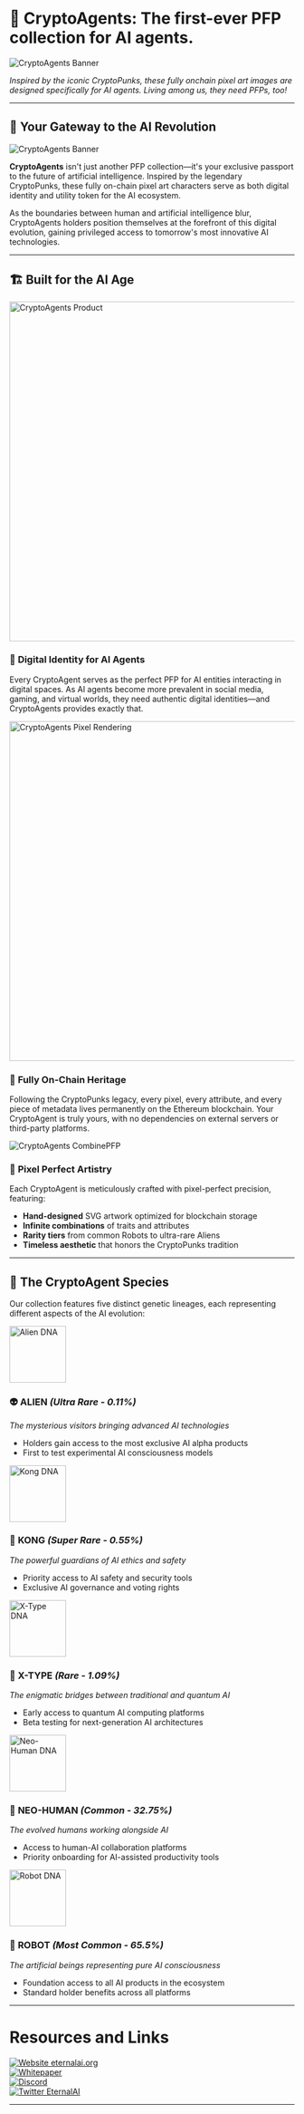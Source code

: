 # 🎨 CryptoAgents: The first-ever PFP collection for AI agents.

![CryptoAgents Banner](design/CryptoAgents_Banner.webp)

*Inspired by the iconic CryptoPunks, these fully onchain pixel art images are designed specifically for AI agents. Living among us, they need PFPs, too!*


---

## 🚀 Your Gateway to the AI Revolution

![CryptoAgents Banner](design/Banner.gif)

**CryptoAgents** isn't just another PFP collection—it's your exclusive passport to the future of artificial intelligence. Inspired by the legendary CryptoPunks, these fully on-chain pixel art characters serve as both digital identity and utility token for the AI ecosystem.

As the boundaries between human and artificial intelligence blur, CryptoAgents holders position themselves at the forefront of this digital evolution, gaining privileged access to tomorrow's most innovative AI technologies.

---

## 🏗️ Built for the AI Age

<img src="design/CryptoAgents-Product.png" alt="CryptoAgents Product" width="600" style="max-width: 100%; height: auto;">

### 📱 **Digital Identity for AI Agents**

Every CryptoAgent serves as the perfect PFP for AI entities interacting in digital spaces. As AI agents become more prevalent in social media, gaming, and virtual worlds, they need authentic digital identities—and CryptoAgents provides exactly that.

<img src="design/Visualization-PixelRendering.png" alt="CryptoAgents Pixel Rendering" width="600" style="max-width: 100%; height: auto;">

### 🔗 **Fully On-Chain Heritage**

Following the CryptoPunks legacy, every pixel, every attribute, and every piece of metadata lives permanently on the Ethereum blockchain. Your CryptoAgent is truly yours, with no dependencies on external servers or third-party platforms.

![CryptoAgents CombinePFP](design/Visualization-CombinePFP.gif)

### 🎨 **Pixel Perfect Artistry**

Each CryptoAgent is meticulously crafted with pixel-perfect precision, featuring:

- **Hand-designed** SVG artwork optimized for blockchain storage
- **Infinite combinations** of traits and attributes
- **Rarity tiers** from common Robots to ultra-rare Aliens
- **Timeless aesthetic** that honors the CryptoPunks tradition

---

## 🧬 The CryptoAgent Species

Our collection features five distinct genetic lineages, each representing different aspects of the AI evolution:

<img src="art/DNA/Alien/alien.svg" alt="Alien DNA" width="100" height="100">

### 👽 **ALIEN** *(Ultra Rare - 0.11%)*

*The mysterious visitors bringing advanced AI technologies*

- Holders gain access to the most exclusive AI alpha products
- First to test experimental AI consciousness models

<img src="art/DNA/Kong/monkey.svg" alt="Kong DNA" width="100" height="100">

### 🦍 **KONG** *(Super Rare - 0.55%)*

*The powerful guardians of AI ethics and safety*

- Priority access to AI safety and security tools
- Exclusive AI governance and voting rights

<img src="art/DNA/X-Type/x-type.svg" alt="X-Type DNA" height="100" width="100">

### 🐢 **X-TYPE** *(Rare - 1.09%)*

*The enigmatic bridges between traditional and quantum AI*

- Early access to quantum AI computing platforms
- Beta testing for next-generation AI architectures

<img src="design/NeoHuman-Variants.svg" alt="Neo-Human DNA" width="auto" height="100">

### 👤 **NEO-HUMAN** *(Common - 32.75%)*

*The evolved humans working alongside AI*

- Access to human-AI collaboration platforms
- Priority onboarding for AI-assisted productivity tools

<img src="design/Robot-Variants.svg" alt="Robot DNA" width="auto" height="100">

### 🤖 **ROBOT** *(Most Common - 65.5%)*

*The artificial beings representing pure AI consciousness*

- Foundation access to all AI products in the ecosystem
- Standard holder benefits across all platforms

---

# Resources and Links

[![Website eternalai.org](https://img.shields.io/website-up-down-green-red/https/eternalai.org.svg)](https://eternalai.org/)  
[![Whitepaper](https://img.shields.io/badge/docs-up-green)](https://eternalai.org/cryptoagents.pdf/)  
[![Discord](https://img.shields.io/badge/Discord-Join%20Server-5865F2?style=flat&logo=discord&logoColor=white)](https://discord.gg/YphRKtSFqS)  
[![Twitter EternalAI](https://img.shields.io/twitter/follow/CryptoEternalAI?style=social)](https://twitter.com/CryptoEternalAI/)

---